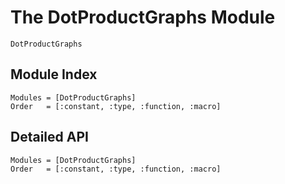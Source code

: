 # The DotProductGraphs Module

 ```@docs
 DotProductGraphs
 ```

## Module Index

```@index
Modules = [DotProductGraphs]
Order   = [:constant, :type, :function, :macro]
```
## Detailed API

```@autodocs
Modules = [DotProductGraphs]
Order   = [:constant, :type, :function, :macro]
```